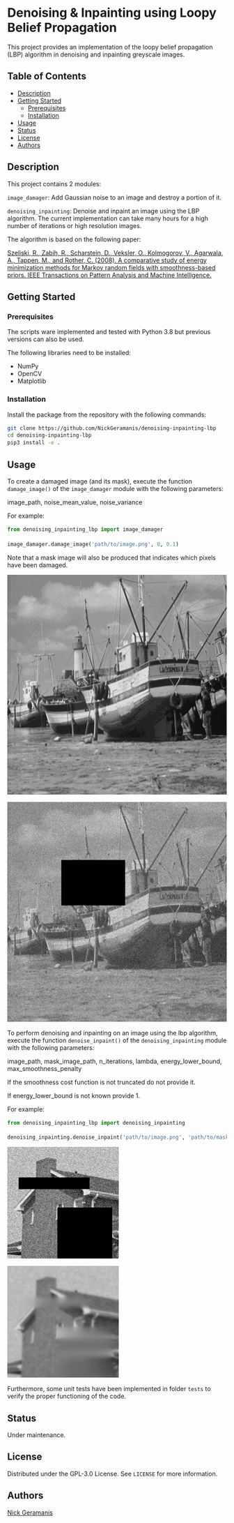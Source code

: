 # Denoising & Inpainting using Loopy Belief Propagation

This project provides an implementation of the loopy belief propagation (LBP)
algorithm in denoising and inpainting greyscale images.

## Table of Contents

- [Description](#description)
- [Getting Started](#getting-started)
    - [Prerequisites](#prerequisites)
    - [Installation](#installation)
- [Usage](#usage)
- [Status](#status)
- [License](#license)
- [Authors](#authors)

## Description

This project contains 2 modules:

`image_damager`: Add Gaussian noise to an image and destroy a portion of it.

`denoising_inpainting`: Denoise and inpaint an image using the LBP
algorithm. The current implementation can take many hours for a high number of
iterations or high resolution images.

The algorithm is based on the following paper:

[Szeliski, R., Zabih, R., Scharstein, D., Veksler, O., Kolmogorov, V., Agarwala, A., Tappen, M., and Rother, C. (2008). A comparative study of energy minimization methods for Markov random fields with smoothness-based priors. IEEE Transactions on Pattern Analysis and Machine Intelligence.](https://ieeexplore.ieee.org/document/4420084)

## Getting Started

### Prerequisites

The scripts ware implemented and tested with Python 3.8 but previous versions
can also be used.

The following libraries need to be installed:

- NumPy
- OpenCV
- Matplotlib
  
### Installation

Install the package from the repository with the following commands:

```bash
git clone https://github.com/NickGeramanis/denoising-inpainting-lbp
cd denoising-inpainting-lbp
pip3 install -e .
```

## Usage

To create a damaged image (and its mask), execute the function `damage_image()`
of the `image_damager` module with the following parameters:

image_path, noise_mean_value, noise_variance

For example:

```python
from denoising_inpainting_lbp import image_damager

image_damager.damage_image('path/to/image.png', 0, 0.1)
```

Note that a mask image will also be produced that indicates which pixels have
been damaged.

![Image of a boat](/images/boat.png)

![Damaged image](/images/boat-damaged.png)

To perform denoising and inpainting on an image using the lbp algorithm,
execute the function `denoise_inpaint()` of the `denoising_inpainting` module
 with the following parameters:

image_path, mask_image_path, n_iterations, lambda,
energy_lower_bound, max_smoothness_penalty

If the smoothness cost function is not truncated do not provide it.

If energy_lower_bound is not known provide 1.

For example:

```python
from denoising_inpainting_lbp import denoising_inpainting

denoising_inpainting.denoise_inpaint('path/to/image.png', 'path/to/mask.png', 1, 5, 37580519.6)
```

![Damaged image of a house](/images/house-damaged.png)

![Image after LBP](/images/house-labeled.png)

Furthermore, some unit tests have been implemented in folder `tests` to verify
the proper functioning of the code.

## Status

Under maintenance.

## License

Distributed under the GPL-3.0 License. See `LICENSE` for more information.

## Authors

[Nick Geramanis](https://www.linkedin.com/in/nikolaos-geramanis)
